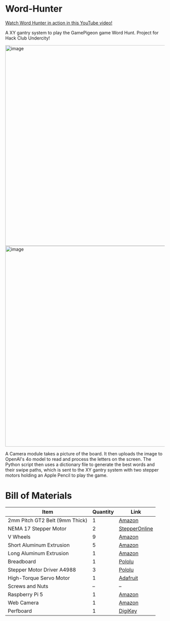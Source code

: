 # Word-Hunter

[Watch Word Hunter in action in this YouTube video!](https://www.youtube.com/watch?v=5xceQJWxchY)

A XY gantry system to play the GamePigeon game Word Hunt. Project for Hack Club Undercity!

<img width="844" height="634" alt="image" src="https://github.com/user-attachments/assets/873782df-94c3-4f82-9829-089fa519c28a" />
<img width="844" height="634" alt="image" src="https://github.com/user-attachments/assets/99965f96-0234-4153-ba71-753c397424b3" />


A Camera module takes a picture of the board. It then uploads the image to OpenAI's 4o model to read and process the letters on the screen. The Python script then uses a dictionary file to generate the best words and their swipe paths, which is sent to the XY gantry system with two stepper motors holding an Apple Pencil to play the game.

# Bill of Materials

| Item                          | Quantity | Link |
|-------------------------------|----------|------|
| 2mm Pitch GT2 Belt (9mm Thick) | 1 | [Amazon](https://www.amazon.com/Seekliny-Non-Slip-Creality-Anycubic-Artillery/dp/B0CX1CXZH2?source=ps-sl-shoppingads-lpcontext&ref_=fplfs&psc=1&smid=A2DGLVBBDAJTOF&gQT=2) |
| NEMA 17 Stepper Motor        | 2 | [StepperOnline](https://www.omc-stepperonline.com/fr/nema-17-bipolaire-59ncm-84oz-in-2a-42x48mm-4-fils-avec-1m-de-cable-et-connecteur-17hs19-2004s1) |
| V Wheels                     | 9 | [Amazon](https://www.amazon.com/V-Slot-Aluminum-Profiles-Printer-Special/dp/B0F4PNHJXP?gQT=1) |
| Short Aluminum Extrusion    | 5 | [Amazon](https://www.amazon.com/European-Standard-Anodized-Aluminum-Extrusion/dp/B09JSN97Y9?source=ps-sl-shoppingads-lpcontext&ref_=fplfs&psc=1&smid=A2E52U58FCDBRC&gPromoCode=14155643339598177024&gQT=1) |
| Long Aluminum Extrusion     | 1 | [Amazon](https://www.amazon.com/European-Standard-Anodized-Aluminum-Extrusion/dp/B09JSN97Y9?source=ps-sl-shoppingads-lpcontext&ref_=fplfs&psc=1&smid=A2E52U58FCDBRC&gPromoCode=14155643339598177024&gQT=1) |
| Breadboard                  | 1 | [Pololu](https://www.pololu.com/product/4000?gQT=1) |
| Stepper Motor Driver A4988  | 3 | [Pololu](https://www.pololu.com/product/1182) |
| High-Torque Servo Motor     | 1 | [Adafruit](https://www.adafruit.com/product/1142?gQT=1) |
| Screws and Nuts             | – | – |
| Raspberry Pi 5              | 1 | [Amazon](https://www.amazon.com/Raspberry-Pi-8GB-SC1112-Quad-core/dp/B0CK2FCG1K?source=ps-sl-shoppingads-lpcontext&ref_=fplfs&psc=1&smid=A3FPRP7I8FTOOJ) |
| Web Camera                  | 1 | [Amazon](https://www.amazon.com/FWV-Streaming-Microphone-Desktop-Studying/dp/B0D72VQR6Q?source=ps-sl-shoppingads-lpcontext&ref_=fplfs&psc=1&smid=A36LVV2HAP7FK3&gQT=1) |
| Perfboard                   | 1 | [DigiKey](https://www.digikey.com/en/products/detail/schmalztech,-llc/ST-PERF-1-3/15786862?gQT=1) |

